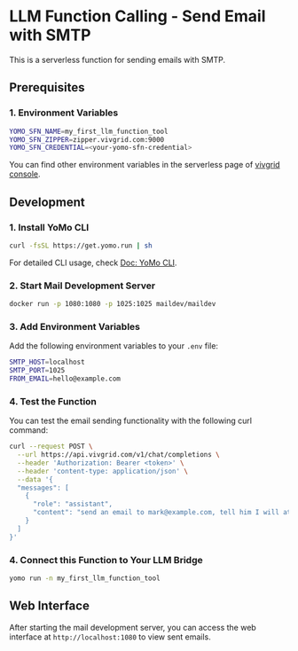 # LLM Function Calling - Send Email with SMTP

This is a serverless function for sending emails with SMTP.

## Prerequisites

### 1. Environment Variables

```sh
YOMO_SFN_NAME=my_first_llm_function_tool
YOMO_SFN_ZIPPER=zipper.vivgrid.com:9000
YOMO_SFN_CREDENTIAL=<your-yomo-sfn-credential>
```

You can find other environment variables in the serverless page of [vivgrid console](https://console.vivgrid.com/).

## Development

### 1. Install YoMo CLI

```bash
curl -fsSL https://get.yomo.run | sh
```

For detailed CLI usage, check [Doc: YoMo CLI](https://yomo.run/docs/cli).

### 2. Start Mail Development Server

```bash
docker run -p 1080:1080 -p 1025:1025 maildev/maildev
```

### 3. Add Environment Variables

Add the following environment variables to your `.env` file:

```bash
SMTP_HOST=localhost
SMTP_PORT=1025
FROM_EMAIL=hello@example.com
```

### 4. Test the Function

You can test the email sending functionality with the following curl command:

```bash
curl --request POST \
  --url https://api.vivgrid.com/v1/chat/completions \
  --header 'Authorization: Bearer <token>' \
  --header 'content-type: application/json' \
  --data '{
  "messages": [
    {
      "role": "assistant",
      "content": "send an email to mark@example.com, tell him I will attend the meeting"
    }
  ]
}'
```

### 4. Connect this Function to Your LLM Bridge

```bash
yomo run -n my_first_llm_function_tool
```

## Web Interface

After starting the mail development server, you can access the web interface at `http://localhost:1080` to view sent emails.
